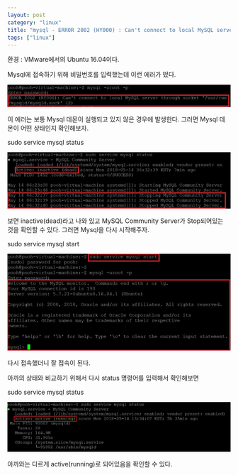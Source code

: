 ```yaml
---
layout: post
category: "linux"
title: "mysql - ERROR 2002 (HY000) : Can't connect to local MySQL server through socket '/var/run/mysqld/mysqld.sock' (2) "
tags: ["linux"]
---
```

환경 : VMware에서의 Ubuntu 16.04이다.

Mysql에 접속하기 위해 비밀번호를 입력했는데 이런 에러가 떴다.

<img src="https://github.com/P00HP00H/P00HP00H.github.io/blob/master/img/Others/4.JPG?raw=true" width="750px">

이 에러는 보통 Mysql 데몬이 실행되고 있지 않은 경우에 발생한다. 그러면 Mysql 데몬이 어떤 상태인지 확인해보자.

sudo service mysql status

<img src="https://github.com/P00HP00H/P00HP00H.github.io/blob/master/img/Others/5.JPG?raw=true" width="750px">

보면 inactive(dead)라고 나와 있고 MySQL Community Server가 Stop되어있는 것을 확인할 수 있다. 그러면 Mysql을 다시 시작해주자.

sudo service mysql start

<img src="https://github.com/P00HP00H/P00HP00H.github.io/blob/master/img/Others/6.JPG?raw=true" width="750px">

다시 접속했더니 잘 접속이 된다.

아까의 상태와 비교하기 위해서 다시 status 명령어를 입력해서 확인해보면

sudo service mysql status

<img src="https://github.com/P00HP00H/P00HP00H.github.io/blob/master/img/Others/7.JPG?raw=true" width="750px">

아까와는 다르게 active(running)로 되어있음을 확인할 수 있다.


